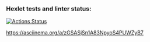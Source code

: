 ### Hexlet tests and linter status:

[![Actions Status](https://github.com/AntonGalygo/frontend-project-46/actions/workflows/hexlet-check.yml/badge.svg)](https://github.com/AntonGalygo/frontend-project-46/actions)

https://asciinema.org/a/zGSASjSn1A83NpyoS4PUWZyB7
